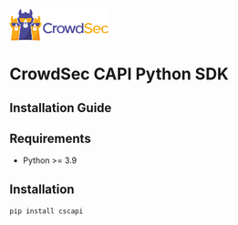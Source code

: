 ![CrowdSec Logo](images/logo_crowdsec.png)

# CrowdSec CAPI Python SDK

## Installation Guide

<!-- START doctoc generated TOC please keep comment here to allow auto update -->
<!-- DON'T EDIT THIS SECTION, INSTEAD RE-RUN doctoc TO UPDATE -->

<!-- END doctoc generated TOC please keep comment here to allow auto update -->

## Requirements

- Python >= 3.9


## Installation

```bash
pip install cscapi
```